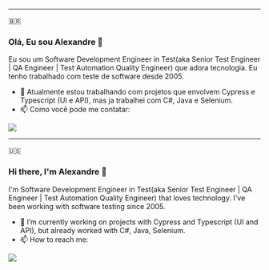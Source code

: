 
---
🇧🇷

### Olá, Eu sou Alexandre 👋

Eu sou um Software Development Engineer in Test(aka Senior Test Engineer | QA Engineer | Test Automation Quality Engineer) que adora tecnologia. Eu tenho trabalhado com teste de software desde 2005.

- 🔭 Atualmente estou trabalhando com projetos que envolvem Cypress e Typescript (UI e API), mas ja trabalhei com C#, Java e Selenium.
- 📫 Como você pode me contatar:
 <div align="left">
  <p></p>
  <a href="https://www.linkedin.com/in/alfreitag/" target="_blank"><img src="https://img.shields.io/badge/-LinkedIn-%230077B5?style=for-the-badge&logo=linkedin&logoColor=white" target="_blank"></a>  
 </div>


---
🇺🇸

### Hi there, I'm Alexandre 👋

<!--
**alexandrefrei/alexandrefrei** is a ✨ _special_ ✨ repository because its `README.md` (this file) appears on your GitHub profile.
-->
I'm Software Development Engineer in Test(aka Senior Test Engineer | QA Engineer | Test Automation Quality Engineer) that loves technology. I've been working with software testing since 2005.

- 🔭 I’m currently working on projects with Cypress and Typescript (UI and API), but already worked with C#, Java, Selenium.
- 📫 How to reach me:
 <div align="left">
  <p></p>
  <a href="https://www.linkedin.com/in/alfreitag/" target="_blank"><img src="https://img.shields.io/badge/-LinkedIn-%230077B5?style=for-the-badge&logo=linkedin&logoColor=white" target="_blank"></a>  
 </div>
